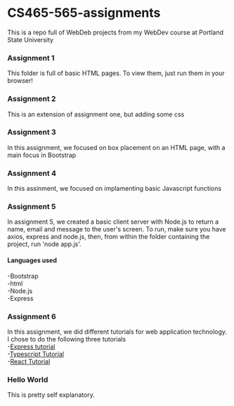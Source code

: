 # CS465-565-assignments

This is a repo full of WebDeb projects from my WebDev course at Portland State University

### Assignment 1
This folder is full of basic HTML pages. To view them, just run them in your browser!

### Assignment 2
This is an extension of assignment one, but adding some css

### Assignment 3
In this assignment, we focused on box placement on an HTML page, with a main focus in Bootstrap
### Assignment 4
In this assinment, we focused on implamenting basic Javascript functions
### Assignment 5
In assignment 5, we created a basic client server with Node.js to return a name, email and message to the user's screen. To run, make sure you have axios, express and node.js, then, from within the folder containing the project, run 'node app.js'.
#### Languages used
  -Bootstrap<br>
  -html<br>
  -Node.js<br>
  -Express
### Assignment 6
In this assignment, we did different tutorials for web application technology. I chose to do the following three tutorials<br>
-<a href="https://developer.mozilla.org/en-US/docs/Learn/Server-side/Express_Nodejs/skeleton_website" target="_blank">Express tutorial</a><br>
-<a href="https://angular-presentation.firebaseapp.com/angular/typescript/intro" target="_blank">Typescript Tutorial</a><br>
-<a href="https://reactjs.org/tutorial/tutorial.html" target="_blank">React Tutorial</a><br>
### Hello World
This is pretty self explanatory. 
